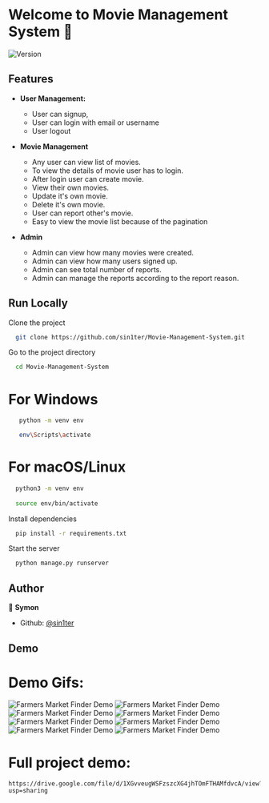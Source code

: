 # Welcome to Movie Management System 👋

![Version](https://img.shields.io/badge/version-v1-blue.svg?cacheSeconds=2592000)

## Features

- **User Management:**
  - User can signup, 
  - User can login with email or username
  - User logout

- **Movie Management**
  - Any user can view list of movies.
  - To view the details of movie user has to login.
  - After login user can create movie.
  - View their own movies. 
  - Update it's own movie.
  - Delete it's own movie.
  - User can report other's movie.
  - Easy to view the movie list because of the pagination

- **Admin**
    - Admin can view how many movies were created.
    - Admin can view how many users signed up.
    - Admin can see total number of reports.
    - Admin can manage the reports according to the report reason.
  

## Run Locally

Clone the project

```bash
  git clone https://github.com/sin1ter/Movie-Management-System.git
```

Go to the project directory

```bash
  cd Movie-Management-System 
```

# For Windows
```bash 
   python -m venv env

   env\Scripts\activate
```

 # For macOS/Linux
 ```bash
   python3 -m venv env
   
   source env/bin/activate
   ```

Install dependencies

```bash
  pip install -r requirements.txt
```

Start the server

```bash
  python manage.py runserver
```
    
## Author

👤 **Symon**

- Github: [@sin1ter](https://github.com/sin1ter)
## Demo



# Demo Gifs:
![Farmers Market Finder Demo](project_show/1.gif)
![Farmers Market Finder Demo](project_show/2.gif)
![Farmers Market Finder Demo](project_show/3.gif)
![Farmers Market Finder Demo](project_show/4.gif)
![Farmers Market Finder Demo](project_show/5.gif)
![Farmers Market Finder Demo](project_show/6.gif)
![Farmers Market Finder Demo](project_show/7.gif)
![Farmers Market Finder Demo](project_show/8.gif)


# Full project demo:
```
https://drive.google.com/file/d/1XGvveugWSFzszcXG4jhTOmFTHAMfdvcA/view?usp=sharing
```
